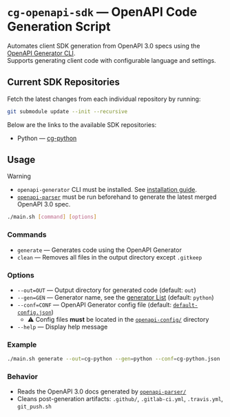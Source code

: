 # `cg-openapi-sdk` — OpenAPI Code Generation Script

Automates client SDK generation from OpenAPI 3.0 specs using the [OpenAPI Generator CLI](https://openapi-generator.tech/).<br>
Supports generating client code with configurable language and settings.

## Current SDK Repositories

Fetch the latest changes from each individual repository by running:

```bash
git submodule update --init --recursive
```

Below are the links to the available SDK repositories:
- Python — [cg-python](https://github.com/eesuhn/cg-python)

## Usage

> [!WARNING]
> - `openapi-generator` CLI must be installed. See [installation guide](https://openapi-generator.tech/docs/installation).
> - [`openapi-parser`](./openapi-parser/README.md) must be run beforehand to generate the latest merged OpenAPI 3.0 spec.

```bash
./main.sh [command] [options]
```

### Commands

- `generate` — Generates code using the OpenAPI Generator
- `clean` — Removes all files in the output directory except `.gitkeep`

### Options

- `--out=OUT` — Output directory for generated code (default: `out`)
- `--gen=GEN` — Generator name, see the [generator List](https://openapi-generator.tech/docs/generators) (default: `python`)
- `--conf=CONF` — OpenAPI Generator config file (default: [`default-config.json`](./openapi-config/default-config.json))
    - ⚠️ Config files **must** be located in the [`openapi-config/`](./openapi-config/) directory
- `--help` — Display help message

### Example

```bash
./main.sh generate --out=cg-python --gen=python --conf=cg-python.json
```

### Behavior

- Reads the OpenAPI 3.0 docs generated by [`openapi-parser/`](./openapi-parser/README.md)
- Cleans post-generation artifacts: `.github/`, `.gitlab-ci.yml`, `.travis.yml`, `git_push.sh`

